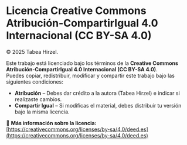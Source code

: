 # Licencia Creative Commons Atribución-CompartirIgual 4.0 Internacional (CC BY-SA 4.0)

© 2025 Tabea Hirzel.

Este trabajo está licenciado bajo los términos de la **Creative Commons Atribución-CompartirIgual 4.0 Internacional (CC BY-SA 4.0)**.  
Puedes copiar, redistribuir, modificar y compartir este trabajo bajo las siguientes condiciones:

- **Atribución** – Debes dar crédito a la autora (Tabea Hirzel) e indicar si realizaste cambios.
- **Compartir Igual** – Si modificas el material, debes distribuir tu versión bajo la misma licencia.

🔗 **Más información sobre la licencia:**  
[https://creativecommons.org/licenses/by-sa/4.0/deed.es](https://creativecommons.org/licenses/by-sa/4.0/deed.es)
